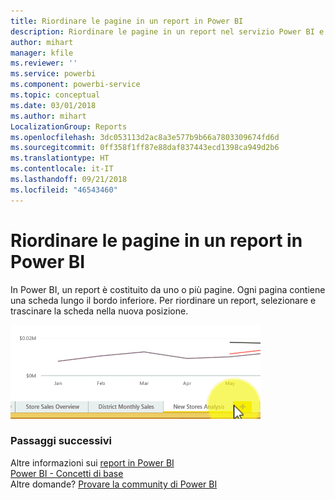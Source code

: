 ```yaml
---
title: Riordinare le pagine in un report in Power BI
description: Riordinare le pagine in un report nel servizio Power BI e in Power BI Desktop
author: mihart
manager: kfile
ms.reviewer: ''
ms.service: powerbi
ms.component: powerbi-service
ms.topic: conceptual
ms.date: 03/01/2018
ms.author: mihart
LocalizationGroup: Reports
ms.openlocfilehash: 3dc053113d2ac8a3e577b9b66a7803309674fd6d
ms.sourcegitcommit: 0ff358f1ff87e88daf837443ecd1398ca949d2b6
ms.translationtype: HT
ms.contentlocale: it-IT
ms.lasthandoff: 09/21/2018
ms.locfileid: "46543460"
---
```

# <a name="reorder-pages-in-a-report-in-power-bi"></a>Riordinare le pagine in un report in Power BI
In Power BI, un report è costituito da uno o più pagine.  Ogni pagina contiene una scheda lungo il bordo inferiore.  Per riordinare un report, selezionare e trascinare la scheda nella nuova posizione.

![Video](media/service-report-reorder-pages/reorder.gif)

### <a name="next-steps"></a>Passaggi successivi
Altre informazioni sui [report in Power BI](consumer/end-user-reports.md)  
[Power BI - Concetti di base](consumer/end-user-basic-concepts.md)  
Altre domande? [Provare la community di Power BI](http://community.powerbi.com/)

